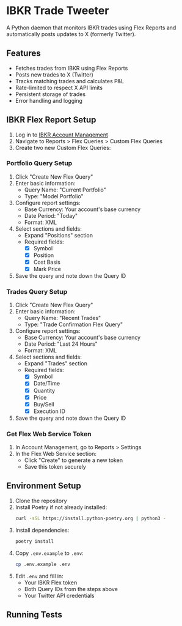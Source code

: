 # IBKR Trade Tweeter

A Python daemon that monitors IBKR trades using Flex Reports and automatically posts updates to X (formerly Twitter).

## Features

- Fetches trades from IBKR using Flex Reports
- Posts new trades to X (Twitter)
- Tracks matching trades and calculates P&L
- Rate-limited to respect X API limits
- Persistent storage of trades
- Error handling and logging

## IBKR Flex Report Setup

1. Log in to [IBKR Account Management](https://www.interactivebrokers.com/sso/Login)
2. Navigate to Reports > Flex Queries > Custom Flex Queries
3. Create two new Custom Flex Queries:

### Portfolio Query Setup
1. Click "Create New Flex Query"
2. Enter basic information:
   - Query Name: "Current Portfolio"
   - Type: "Model Portfolio"
3. Configure report settings:
   - Base Currency: Your account's base currency
   - Date Period: "Today"
   - Format: XML
4. Select sections and fields:
   - Expand "Positions" section
   - Required fields:
     - [x] Symbol
     - [x] Position
     - [x] Cost Basis
     - [x] Mark Price
5. Save the query and note down the Query ID

### Trades Query Setup
1. Click "Create New Flex Query"
2. Enter basic information:
   - Query Name: "Recent Trades"
   - Type: "Trade Confirmation Flex Query"
3. Configure report settings:
   - Base Currency: Your account's base currency
   - Date Period: "Last 24 Hours"
   - Format: XML
4. Select sections and fields:
   - Expand "Trades" section
   - Required fields:
     - [x] Symbol
     - [x] Date/Time
     - [x] Quantity
     - [x] Price
     - [x] Buy/Sell
     - [x] Execution ID
5. Save the query and note down the Query ID

### Get Flex Web Service Token
1. In Account Management, go to Reports > Settings
2. In the Flex Web Service section:
   - Click "Create" to generate a new token
   - Save this token securely

## Environment Setup

1. Clone the repository
2. Install Poetry if not already installed:
   ```bash
   curl -sSL https://install.python-poetry.org | python3 -
   ```
3. Install dependencies:
   ```bash
   poetry install
   ```
4. Copy `.env.example` to `.env`:
   ```bash
   cp .env.example .env
   ```
5. Edit `.env` and fill in:
   - Your IBKR Flex token
   - Both Query IDs from the steps above
   - Your Twitter API credentials

## Running Tests

